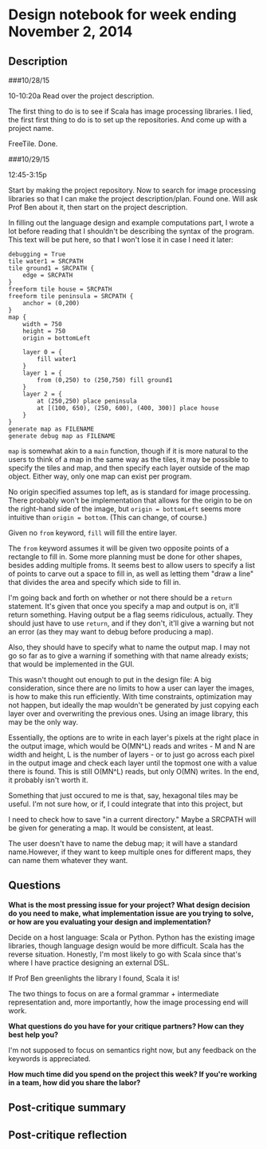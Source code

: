 # Design notebook for week ending November 2, 2014

## Description

###10/28/15

10-10:20a
Read over the project description.

The first thing to do is to see if Scala has image processing libraries.
I lied, the first first thing to do is to set up the repositories.
And come up with a project name.

FreeTile. Done.

###10/29/15

12:45-3:15p

Start by making the project repository.
Now to search for image processing libraries so that I can make the project description/plan.
Found one. Will ask Prof Ben about it, then start on the project description.

In filling out the language design and example computations part, I wrote a lot before reading that I shouldn't be describing the syntax of the program. This text will be put here, so that I won't lose it in case I need it later:

```
debugging = True
tile water1 = SRCPATH
tile ground1 = SRCPATH {
	edge = SRCPATH
}
freeform tile house = SRCPATH
freeform tile peninsula = SRCPATH {
	anchor = (0,200)
}
map {
	width = 750
	height = 750
	origin = bottomLeft

	layer 0 = {
		fill water1
	}
	layer 1 = {
		from (0,250) to (250,750) fill ground1
	}
	layer 2 = {
		at (250,250) place peninsula
		at [(100, 650), (250, 600), (400, 300)] place house
	}
}
generate map as FILENAME
generate debug map as FILENAME
```


``map`` is somewhat akin to a ``main`` function, though if it is more natural to the users to think of a map in the same way as the tiles, it may be possible to specify the tiles and map, and then specify each layer outside of the map object.
Either way, only one map can exist per program.

No origin specified assumes top left, as is standard for image processing.
There probably won't be implementation that allows for the origin to be on the right-hand side of the image, but ``origin = bottomLeft`` seems more intuitive than ``origin = bottom``. (This can change, of course.)

Given no ``from`` keyword, ``fill`` will fill the entire layer.

The ``from`` keyword assumes it will be given two opposite points of a rectangle to fill in.
Some more planning must be done for other shapes, besides adding multiple froms. It seems best to allow users to specify a list of points to carve out a space to fill in, as well as letting them "draw a line" that divides the area and specify which side to fill in.


I'm going back and forth on whether or not there should be a ``return`` statement. It's given that once you specify a map and output is on, it'll return something.
Having output be a flag seems ridiculous, actually. They should just have to use ``return``, and if they don't, it'll give a warning but not an error (as they may want to debug before producing a map).

Also, they should have to specify what to name the output map.
I may not go so far as to give a warning if something with that name already exists; that would be implemented in the GUI.


This wasn't thought out enough to put in the design file:
A big consideration, since there are no limits to how a user can layer the images, is how to make this run efficiently. With time constraints, optimization may not happen, but ideally the map wouldn't be generated by just copying each layer over and overwriting the previous ones. Using an image library, this may be the only way.

Essentially, the options are to write in each layer's pixels at the right place in the output image, which would be O(MN^L) reads and writes - M and N are width and height, L is the number of layers - or to just go across each pixel in the output image and check each layer until the topmost one with a value there is found. This is still O(MN^L) reads, but only O(MN) writes.
In the end, it probably isn't worth it.

Something that just occured to me is that, say, hexagonal tiles may be useful. I'm not sure how, or if, I could integrate that into this project, but 

I need to check how to save "in a current directory." Maybe a SRCPATH will be given for generating a map. It would be consistent, at least.

The user doesn't have to name the debug map; it will have a standard name.However, if they want to keep multiple ones for different maps, they can name them whatever they want.


## Questions

**What is the most pressing issue for your project? What design decision do
you need to make, what implementation issue are you trying to solve, or how
are you evaluating your design and implementation?**

Decide on a host language: Scala or Python.
Python has the existing image libraries, though language design would be more difficult.
Scala has the reverse situation.
Honestly, I'm most likely to go with Scala since that's where I have practice designing an external DSL.

If Prof Ben greenlights the library I found, Scala it is!

The two things to focus on are a formal grammar + intermediate representation and, more importantly, how the image processing end will work.

**What questions do you have for your critique partners? How can they best help
you?**

I'm not supposed to focus on semantics right now, but any feedback on the keywords is appreciated.

**How much time did you spend on the project this week? If you're working in a
team, how did you share the labor?**



## Post-critique summary

## Post-critique reflection
